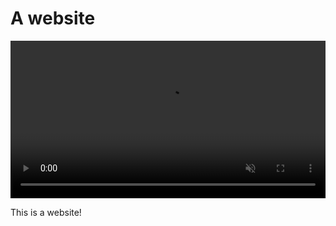 # A website
<video autoplay muted loop style="width:100%;">
  <source src="ducks2.mp4" type="video/mp4">
</video>

This is a website!

